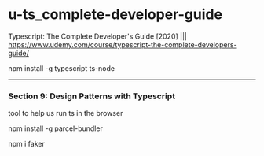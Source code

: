 # u-ts_complete-developer-guide
Typescript: The Complete Developer's Guide [2020] ||| https://www.udemy.com/course/typescript-the-complete-developers-guide/


npm install -g typescript ts-node



---

### Section 9: Design Patterns with Typescript
tool to help us run ts in the browser

npm install -g parcel-bundler

npm i faker
